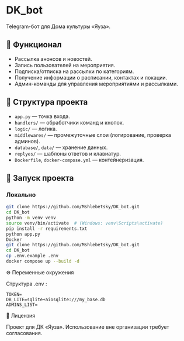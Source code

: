 # DK_bot

Telegram-бот для Дома культуры «Яуза».

## 🚀 Функционал
- Рассылка анонсов и новостей.
- Запись пользователей на мероприятия.
- Подписка/отписка на рассылки по категориям.
- Получение информации о расписании, контактах и локации.
- Админ-команды для управления мероприятиями и рассылками.

## 📂 Структура проекта
- `app.py` — точка входа.
- `handlers/` — обработчики команд и кнопок.
- `logic/` — логика.
- `middlewares/` — промежуточные слои (логирование, проверка админов).
- `database/`, `data/` — хранение данных.
- `replyes/` — шаблоны ответов и клавиатур.
- `Dockerfile`, `docker-compose.yml` — контейнеризация.

## 🔧 Запуск проекта

### Локально
```bash
git clone https://github.com/Mshlebetsky/DK_bot.git
cd DK_bot
python -m venv venv
source venv/bin/activate  # (Windows: venv\Scripts\activate)
pip install -r requirements.txt
python app.py
Docker
git clone https://github.com/Mshlebetsky/DK_bot.git
cd DK_bot
cp .env.example .env
docker compose up --build -d
```
⚙️ Переменные окружения

Структура .env :
```
TOKEN=
DB_LITE=sqlite+aiosqlite:///my_base.db
ADMINS_LIST=
```

📝 Лицензия

Проект для ДК «Яуза». Использование вне организации требует согласования.
